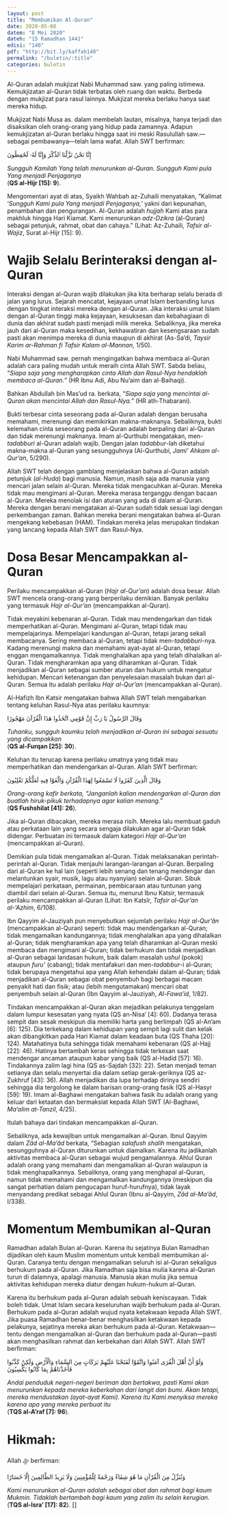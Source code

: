 ```yaml
---
layout: post
title: "Membumikan Al-Quran"
date: 2020-05-08
datem: "8 Mei 2020"
dateh: "15 Ramadhan 1441"
edisi: "140"
pdf: "http://bit.ly/kaffah140"
permalink: "/buletin/:title"
categories: buletin
---
```


Al-Quran adalah mukjizat Nabi Muhammad saw. yang paling istimewa. Kemukjizatan al-Quran tidak terbatas oleh ruang dan waktu. Berbeda dengan mukjizat para rasul lainnya. Mukjizat mereka berlaku hanya saat mereka hidup.

Mukjizat Nabi Musa as. dalam membelah lautan, misalnya, hanya terjadi dan disaksikan oleh orang-orang yang hidup pada zamannya. Adapun kemukjizatan al-Quran berlaku hingga saat ini meski Rasulullah saw.—sebagai pembawanya—telah lama wafat. Allah SWT berfirman:

<p class="text-right-arabic">
إِنَّا نَحْنُ نَزَّلْنَا ٱلذِّكْرَ وَإِنَّا لَهُۥ لَحَٰفِظُونَ
</p>

<p class="text-right-arti">
<i>Sungguh Kamilah Yang telah menurunkan al-Quran. Sungguh Kami pula Yang menjadi Penjaganya</i><br>
(<b>QS al-Hijr [15]: 9</b>).
</p>

Mengomentari ayat di atas, Syaikh Wahbah az-Zuhaili menyatakan, “Kalimat ‘*Sungguh Kami pula Yang menjadi Penjaganya,*’  yakni dari kepunahan, penambahan dan pengurangan. Al-Quran adalah *hujjah* Kami atas para makhluk hingga Hari Kiamat. Kami menurunkan *adz-Dzikra* (al-Quran) sebagai petunjuk, rahmat, obat dan cahaya.” (Lihat: Az-Zuhaili, *Tafsir al-Wajiz*, Surat al-Hijr [15]: 9).

# Wajib Selalu Berinteraksi dengan al-Quran

Interaksi dengan al-Quran wajib dilakukan jika kita berharap selalu berada di jalan yang lurus. Sejarah mencatat, kejayaan umat Islam berbanding lurus dengan tingkat interaksi mereka dengan al-Quran. Jika interaksi umat Islam dengan al-Quran tinggi maka kejayaan, kesuksesan dan kebahagiaan di dunia dan akhirat sudah pasti menjadi milik mereka. Sebaliknya, jika mereka jauh dari al-Quran maka kesedihan, kekhawatiran dan kesengsaraan sudah pasti akan menimpa mereka di dunia maupun di akhirat (As-Sa’di, *Taysir Karim ar-Rahman fi Tafsir Kalam al-Mannan*, 1/50).

Nabi Muhammad  saw. pernah mengingatkan bahwa membaca al-Quran adalah cara paling mudah untuk meraih cinta Allah SWT. Sabda beliau, “*Siapa saja yang mengharapkan cinta Allah dan Rasul-Nya hendaklah membaca al-Quran.*” (HR Ibnu Adi, Abu Nu’aim dan al-Baihaqi).

Bahkan Abdullah bin Mas’ud ra. berkata, “*Siapa saja yang mencintai al-Quran akan mencintai Allah dan Rasul-Nya.*” (HR ath-Thabarani).

Bukti terbesar cinta seseorang pada al-Quran adalah dengan berusaha memahami, merenungi dan memikirkan makna-maknanya. Sebaliknya, bukti kelemahan cinta seseorang pada al-Quran adalah berpaling dari al-Quran dan tidak merenungi maknanya. Imam al-Qurthubi mengatakan, men-*tadabburi* al-Quran adalah wajib. Dengan jalan *tadabbur*-lah diketahui makna-makna al-Quran yang sesungguhnya (Al-Qurthubi, *Jami’ Ahkam al-Qur’an*, 5/290).

Allah SWT telah dengan gamblang menjelaskan bahwa al-Quran adalah petunjuk (*al-Huda*) bagi manusia. Namun, masih saja ada manusia yang mencari jalan selain al-Quran. Mereka tidak mengacuhkan al-Quran. Mereka tidak mau mengimani al-Quran. Mereka merasa terganggu dengan bacaan al-Quran. Mereka menolak isi dan aturan yang ada di dalam al-Quran. Mereka dengan berani mengatakan al-Quran sudah tidak sesuai lagi dengan perkembangan zaman. Bahkan mereka berani mengatakan bahwa al-Quran mengekang kebebasan (HAM). Tindakan mereka jelas merupakan tindakan yang lancang kepada Allah SWT dan Rasul-Nya.

# Dosa Besar Mencampakkan al-Quran

Perilaku mencampakkan al-Quran (*Hajr al-Qur’an*) adalah dosa besar. Allah SWT mencela orang-orang yang berperilaku demikian. Banyak perilaku yang termasuk *Hajr al-Qur’an* (mencampakkan al-Quran).

Tidak meyakini kebenaran al-Quran. Tidak mau mendengarkan dan tidak memperhatikan al-Quran. Mengimani al-Quran, tetapi tidak mau mempelajarinya. Mempelajari kandungan al-Quran, tetapi jarang sekali membacanya. Sering membaca al-Quran, tetapi tidak men-*tadabburi*-nya. Kadang merenungi makna dan memahami ayat-ayat al-Quran, tetapi enggan mengamalkannya. Tidak menghalalkan apa yang telah dihalalkan al-Quran. Tidak mengharamkan apa yang diharamkan al-Quran. Tidak menjadikan al-Quran sebagai sumber aturan dan hukum untuk mengatur kehidupan. Mencari ketenangan dan penyelesaian masalah bukan dari al-Quran. Semua itu adalah perilaku *Hajr al-Qur’an* (mencampakkan al-Quran).

Al-Hafizh Ibn Katsir mengatakan bahwa Allah  SWT telah mengabarkan tentang keluhan Rasul-Nya atas perilaku kaumnya:

<p class="text-right-arabic">
وَقَالَ الرَّسُولُ يَا رَبِّ إِنَّ قَوْمِي اتَّخَذُوا هَذَا الْقُرْآنَ مَهْجُورًا
</p>

<p class="text-right-arti">
<i>Tuhanku, sungguh kaumku telah menjadikan al-Quran ini sebagai sesuatu yang dicampakkan</i><br>
(<b>QS al-Furqan [25]: 30</b>).
</p>

Keluhan itu terucap karena perilaku umatnya yang tidak mau memperhatikan dan mendengarkan al-Quran. Allah SWT berfirman:

<p class="text-right-arabic">
وَقَالَ الَّذِينَ كَفَرُوا لَا تَسْمَعُوا لِهَذَا الْقُرْآنِ وَالْغَوْا فِيهِ لَعَلَّكُمْ تَغْلِبُونَ
</p>

<p class="text-right-arti">
<i>Orang-orang kafir berkata, “Janganlah kalian mendengarkan al-Quran dan buatlah hiruk-pikuk terhadapnya agar kalian menang.”</i><br>
(<b>QS Fushshilat [41]: 26</b>).
</p>

Jika al-Quran dibacakan, mereka merasa risih. Mereka lalu membuat gaduh atau perkataan lain yang secara sengaja dilakukan agar al-Quran tidak didengar. Perbuatan ini termasuk dalam kategori *Hajr al-Qur’an* (mencampakkan al-Quran).

Demikian pula tidak mengamalkan al-Quran. Tidak melaksanakan perintah-perintah al-Quran. Tidak menjauhi larangan-larangan al-Quran. Berpaling dari al-Quran ke hal lain (seperti lebih senang dan tenang mendengar dan melantunkan syair, musik, lagu atau nyanyian) selain al-Quran. Sibuk mempelajari perkataan, permainan, pembicaraan atau tuntunan yang diambil dari selain al-Quran. Semua itu, menurut Ibnu Katsir, termasuk perilaku mencampakkan al-Quran (Lihat: Ibn Katsîr, *Tafsir al-Qur’an al-‘Azhim*, 6/108).

Ibn Qayyim al-Jauziyah pun menyebutkan sejumlah perilaku *Hajr al-Qur’ân* (mencampakkan al-Quran) seperti: tidak mau mendengarkan al-Quran; tidak mengamalkan kandungannya; tidak menghalalkan apa yang dihalalkan al-Quran; tidak mengharamkan apa yang telah diharamkan al-Quran meski membaca dan mengimani al-Quran; tidak berhukum dan tidak  menjadikan al-Quran sebagai landasan hukum, baik dalam masalah *ushul* (pokok) ataupun *furu’* (cabang); tidak mentafakuri dan men-*tadabbur*-i al-Quran; tidak berupaya mengetahui apa yang Allah kehendaki dalam al-Quran; tidak menjadikan al-Quran sebagai obat penyembuh bagi berbagai macam penyakit hati dan fisik; atau (lebih mengutamakan) mencari obat penyembuh selain al-Quran (Ibn Qayyim al-Jauziyah, *Al-Fawa’id*, 1/82).

Tindakan mencampakkan al-Quran akan mejadikan pelakunya tenggelam dalam lumpur kesesatan yang nyata (QS an-Nisa’ [4]: 60). Dadanya terasa sempit dan sesak meskipun dia memiliki harta yang berlimpah (QS al-An’am [6]: 125). Dia terkekang dalam kehidupan yang sempit lagi sulit dan kelak akan dibangkitkan pada Hari Kiamat dalam keadaan buta (QS Thaha [20]: 124). Matahatinya buta sehingga tidak memahami kebenaran (QS al-Hajj [22]: 46). Hatinya bertambah keras sehingga tidak terkesan saat mendengar ancaman ataupun kabar yang baik (QS al-Hadid [57]: 16). Tindakannya zalim lagi hina (QS as-Sajdah [32]: 22). Setan menjadi teman setianya dan selalu menyertai dia dalam setiap gerak-geriknya (QS az-Zukhruf [43]: 36). Allah menjadikan dia lupa terhadap dirinya sendiri sehingga dia tergolong ke dalam barisan orang-orang fasik (QS al-Hasyr [59]: 19). Imam al-Baghawi mengatakan bahwa fasik itu adalah orang yang keluar dari ketaatan dan bermaksiat kepada Allah SWT (Al-Baghawi, *Ma’alim at-Tanzil*, 4/25).

Itulah bahaya dari tindakan mencampakkan al-Quran.

Sebaliknya, ada kewajiban untuk mengamalkan al-Quran. Ibnul Qayyim dalam *Zâd al-Ma’âd* berkata, “Sebagian *salafush shalih* mengatakan, sesungguhnya al-Quran diturunkan untuk diamalkan. Karena itu jadikanlah aktivitas membaca al-Quran sebagai wujud pengamalannya. Ahlul Quran adalah orang yang memahami dan mengamalkan al-Quran walaupun ia tidak menghapalkannya. Sebaliknya, orang yang menghapal al-Quran, namun tidak memahami dan mengamalkan kandungannya  (meskipun dia sangat perhatian dalam pengucapan huruf-hurufnya), tidak layak menyandang predikat sebagai Ahlul Quran (Ibnu al-Qayyim, *Zâd al-Ma’âd*, I/338).

# Momentum Membumikan al-Quran

Ramadhan adalah Bulan al-Quran. Karena itu sejatinya Bulan Ramadhan dijadikan oleh kaum Muslim momentum untuk kembali membumikan al-Quran. Caranya tentu dengan mengamalkan seluruh isi al-Quran sekaligus berhukum pada al-Quran. Jika Ramadhan saja bisa mulia karena al-Quran turun di dalamnya, apalagi manusia. Manusia akan mulia jika semua aktivitas kehidupan mereka diatur dengan hukum-hukum al-Quran.

Karena itu berhukum pada al-Quran adalah sebuah keniscayaan. Tidak boleh tidak. Umat Islam secara keseluruhan wajib berhukum pada al-Quran. Berhukum pada al-Quran adalah wujud nyata ketakwaan kepada Allah SWT. Jika puasa Ramadhan benar-benar menghasilkan ketakwaan kepada pelakunya, sejatinya mereka akan berhukum pada al-Quran. Ketakwaan—tentu dengan mengamalkan al-Quran dan berhukum pada al-Quran—pasti akan menghasilkan rahmat dan kerbekahan dari Allah SWT. Allah SWT berfirman:

<p class="text-right-arabic">
وَلَوْ أَنَّ أَهْلَ الْقُرَى آمَنُوا وَاتَّقَوْا لَفَتَحْنَا عَلَيْهِمْ بَرَكَاتٍ مِنَ السَّمَاءِ وَالْأَرْضِ وَلَكِنْ كَذَّبُوا فَأَخَذْنَاهُمْ بِمَا كَانُوا يَكْسِبُونَ
</p>

<p class="text-right-arti">
<i>Andai penduduk negeri-negeri beriman dan bertakwa, pasti Kami akan menurunkan kepada mereka keberkahan dari langit dan bumi. Akan tetapi, mereka mendustakan (ayat-ayat Kami). Karena itu Kami menyiksa mereka karena apa yang mereka perbuat itu</i><br>
(<b>TQS al-A’raf [7]: 96</b>).
</p>



<!-- HIKMAH -->
<div class="card card-post mt-5">
<div class="card-header">
<h1>Hikmah:</h1>
</div>

<div class="card-body">
<p class="text-center">
Allah ﷻ  berfirman:
</p>

<p class="text-center-arabic">
وَنُنَزِّلُ مِنَ الْقُرْآنِ مَا هُوَ شِفَاءٌ وَرَحْمَةٌ لِلْمُؤْمِنِينَ وَلَا يَزِيدُ الظَّالِمِينَ إِلَّا خَسَارًا
</p>

<p class="text-center">
<i>
Kami menurunkan al-Quran adalah sebagai obat dan rahmat bagi kaum Mukmin. Tidaklah bertambah bagi kaum yang zalim itu selain kerugian.
</i><br>
(<b>TQS al-Isra’ [17]: 82</b>). []
</p>
</div>
</div>
<!-- END HIKMAH -->
